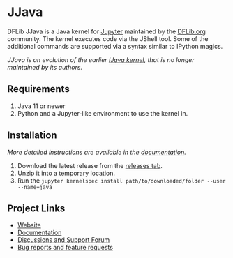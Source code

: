 # JJava

DFLib JJava is a Java kernel for [Jupyter](http://jupyter.org/) maintained by the [DFLib.org](https://dflib.org) community. 
The kernel executes code via the JShell tool. Some of the additional commands are supported via a syntax similar to IPython magics. 

_JJava is an evolution of the earlier [IJava kernel](https://github.com/SpencerPark/IJava), that is no longer maintained by its authors._

## Requirements

1.  Java 11 or newer
2.  Python and a Jupyter-like environment to use the kernel in.

## Installation

_More detailed instructions are available in the [documentation](https://dflib.org/jjava/docs/1.x/#_installation)._

1.  Download the latest release from the [releases tab](https://github.com/dflib/jjava/releases).
2.  Unzip it into a temporary location.
3.  Run the `jupyter kernelspec install path/to/downloaded/folder --user --name=java`

## Project Links

* [Website](https://dflib.org/)
* [Documentation](https://dflib.org/jjava/docs/1.x/)
* [Discussions and Support Forum](https://github.com/dflib/jjava/discussions)
* [Bug reports and feature requests](https://github.com/dflib/jjava/issues)

